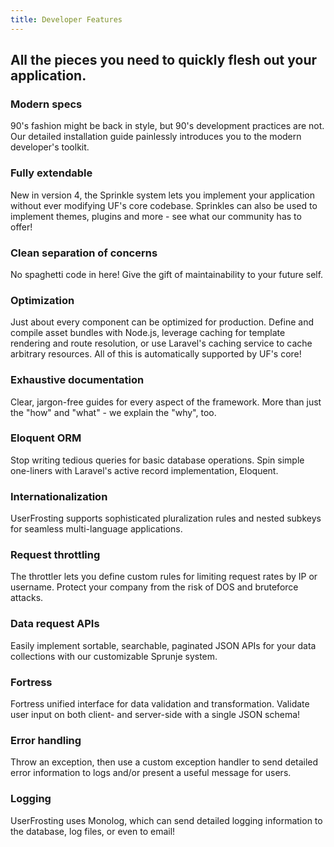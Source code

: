 ```yaml
---
title: Developer Features
---
```


## All the pieces you need to quickly flesh out your application.

### Modern specs
90's fashion might be back in style, but 90's development practices are not.  Our detailed installation guide painlessly introduces you to the modern developer's toolkit.

### Fully extendable
New in version 4, the Sprinkle system lets you implement your application without ever modifying UF's core codebase.  Sprinkles can also be used to implement themes, plugins and more - see what our community has to offer!

### Clean separation of concerns
No spaghetti code in here!  Give the gift of maintainability to your future self.

### Optimization
Just about every component can be optimized for production.  Define and compile asset bundles with Node.js, leverage caching for template rendering and route resolution, or use Laravel's caching service to cache arbitrary resources.  All of this is automatically supported by UF's core!

### Exhaustive documentation
Clear, jargon-free guides for every aspect of the framework.  More than just the "how" and "what" - we explain the "why", too.

### Eloquent ORM
Stop writing tedious queries for basic database operations.  Spin simple one-liners with Laravel's active record implementation, Eloquent.

### Internationalization
UserFrosting supports sophisticated pluralization rules and nested subkeys for seamless multi-language applications.

### Request throttling
The throttler lets you define custom rules for limiting request rates by IP or username.  Protect your company from the risk of DOS and bruteforce attacks.

### Data request APIs
Easily implement sortable, searchable, paginated JSON APIs for your data collections with our customizable Sprunje system.

### Fortress
Fortress unified interface for data validation and transformation.  Validate user input on both client- and server-side with a single JSON schema!

### Error handling
Throw an exception, then use a custom exception handler to send detailed error information to logs and/or present a useful message for users.

### Logging
UserFrosting uses Monolog, which can send detailed logging information to the database, log files, or even to email!
